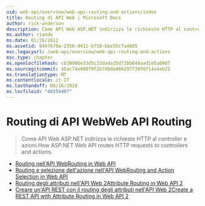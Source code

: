 ```yaml
---
uid: web-api/overview/web-api-routing-and-actions/index
title: Routing di API Web | Microsoft Docs
author: rick-anderson
description: Come API Web ASP.NET indirizza le richieste HTTP al controller e azioni.
ms.author: riande
ms.date: 01/26/2012
ms.assetid: 8447679a-2556-4411-b758-bbe55cfa4805
msc.legacyurl: /web-api/overview/web-api-routing-and-actions
msc.type: chapter
ms.openlocfilehash: cb38906e33d5c32dada35d72bb646aad1e5a0907
ms.sourcegitcommit: 45ac74e400f9f2b7dbded66297730f6f14a4eb25
ms.translationtype: MT
ms.contentlocale: it-IT
ms.lasthandoff: 08/16/2018
ms.locfileid: "48254407"
---
```

<a name="web-api-routing"></a><span data-ttu-id="a6b27-103">Routing di API Web</span><span class="sxs-lookup"><span data-stu-id="a6b27-103">Web API Routing</span></span>
====================
> <span data-ttu-id="a6b27-104">Come API Web ASP.NET indirizza le richieste HTTP al controller e azioni.</span><span class="sxs-lookup"><span data-stu-id="a6b27-104">How ASP.NET Web API routes HTTP requests to controllers and actions.</span></span>


- [<span data-ttu-id="a6b27-105">Routing nell'API Web</span><span class="sxs-lookup"><span data-stu-id="a6b27-105">Routing in Web API</span></span>](routing-in-aspnet-web-api.md)
- [<span data-ttu-id="a6b27-106">Routing e selezione dell'azione nell'API Web</span><span class="sxs-lookup"><span data-stu-id="a6b27-106">Routing and Action Selection in Web API</span></span>](routing-and-action-selection.md)
- [<span data-ttu-id="a6b27-107">Routing degli attributi nell'API Web 2</span><span class="sxs-lookup"><span data-stu-id="a6b27-107">Attribute Routing in Web API 2</span></span>](attribute-routing-in-web-api-2.md)
- [<span data-ttu-id="a6b27-108">Creare un'API REST con il routing degli attributi nell'API Web 2</span><span class="sxs-lookup"><span data-stu-id="a6b27-108">Create a REST API with Attribute Routing in Web API 2</span></span>](create-a-rest-api-with-attribute-routing.md)
